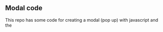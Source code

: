 ## Modal code
This repo has some code for creating a modal (pop up) with javascript and the <dialog> element.

You can either run an express server to try out the ajax modals, or just open `public/index.html` in your browser to see the normal, local behaviour.

## Setup:

`git clone https://github.com/SamFeltip/Sams-Ajax-Modal.git`

`cd Sams-Ajax-Modal/`

`npm install`

`node server.js`